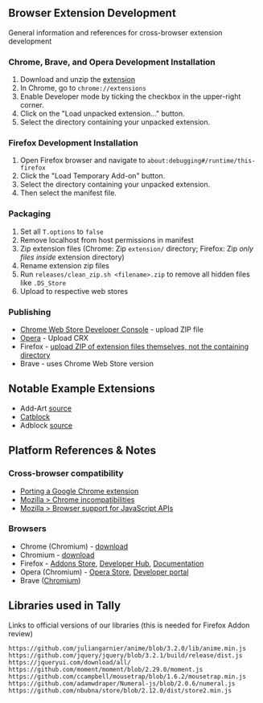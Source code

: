



## Browser Extension Development

General information and references for cross-browser extension development


### Chrome, Brave, and Opera Development Installation

1. Download and unzip the [extension](https://github.com/omprojects/tally-extension/archive/master.zip)
1. In Chrome, go to `chrome://extensions`
1. Enable Developer mode by ticking the checkbox in the upper-right corner.
1. Click on the "Load unpacked extension..." button.
1. Select the directory containing your unpacked extension.


### Firefox Development Installation

1. Open Firefox browser and navigate to `about:debugging#/runtime/this-firefox`
1. Click the "Load Temporary Add-on" button.
1. Select the directory containing your unpacked extension.
1. Then select the manifest file.


### Packaging

1. Set all `T.options` to `false`
1. Remove localhost from host permissions in manifest
1. Zip extension files (Chrome: Zip `extension/` directory; Firefox: Zip *only files inside* extension directory)
1. Rename extension zip files  
1. Run `releases/clean_zip.sh <filename>.zip` to remove all hidden files like `.DS_Store`
1. Upload to respective web stores



### Publishing

* [Chrome Web Store Developer Console](https://chrome.google.com/u/1/webstore/devconsole) - upload ZIP file
* [Opera](https://addons.opera.com/developer/) - Upload CRX
* Firefox - [upload ZIP of extension files themselves, not the containing directory](https://mzl.la/2r2McKv)
* Brave - uses Chrome Web Store version



## Notable Example Extensions

- Add-Art [source](https://github.com/coreytegeler/add-art-chrome/)
- [Catblock](https://getcatblock.com/)
- Adblock [source](http://code.getadblock.com/releases/)

## Platform References & Notes


### Cross-browser compatibility

* [Porting a Google Chrome extension](https://developer.mozilla.org/en-US/docs/Mozilla/Add-ons/WebExtensions/Porting_a_Google_Chrome_extension)
* [Mozilla > Chrome incompatibilities](https://developer.mozilla.org/en-US/docs/Mozilla/Add-ons/WebExtensions/Chrome_incompatibilities)
* [Mozilla > Browser support for JavaScript APIs](https://developer.mozilla.org/en-US/docs/Mozilla/Add-ons/WebExtensions/Browser_support_for_JavaScript_APIs)



### Browsers 

- Chrome (Chromium) - [download](https://www.google.com/chrome/)
- Chromium - [download](https://www.chromium.org/getting-involved/download-chromium)
- Firefox - [Addons Store](https://addons.mozilla.org/en-US/firefox/), [Developer Hub](https://addons.mozilla.org/en-US/developers/), [Documentation](https://extensionworkshop.com/)
- Opera (Chromium) - [Opera Store](https://addons.opera.com/en/extensions/), [Developer portal](https://addons.opera.com/developer/)
- Brave ([Chromium](https://support.brave.com/hc/en-us/articles/360017909112-How-can-I-add-extensions-to-Brave-))





## Libraries used in Tally

Links to official versions of our libraries (this is needed for Firefox Addon review)

```
https://github.com/juliangarnier/anime/blob/3.2.0/lib/anime.min.js
https://github.com/jquery/jquery/blob/3.2.1/build/release/dist.js
https://jqueryui.com/download/all/
https://github.com/moment/moment/blob/2.29.0/moment.js
https://github.com/ccampbell/mousetrap/blob/1.6.2/mousetrap.min.js
https://github.com/adamwdraper/Numeral-js/blob/2.0.6/numeral.js
https://github.com/nbubna/store/blob/2.12.0/dist/store2.min.js


```
